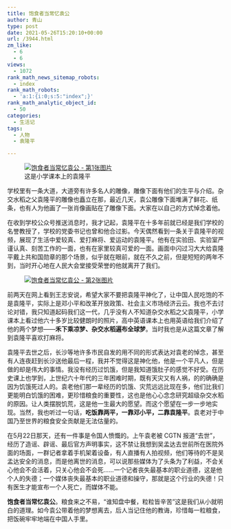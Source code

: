 ```yaml
---
title: 饱食者当常忆袁公
author: 青山
type: post
date: 2021-05-26T15:20:10+00:00
url: /3944.html
zm_like:
  - 6
  - 6
views:
  - 1072
rank_math_news_sitemap_robots:
  - index
rank_math_robots:
  - 'a:1:{i:0;s:5:"index";}'
rank_math_analytic_object_id:
  - 50
categories:
  - 生活记
tags:
  - 人物
  - 袁隆平

---
```

<div class="wp-block-image">
  <figure class="aligncenter size-large"><a href="https://rmt.ladydaily.com/fetch/lucy/storage/9fe8c7fc66dd16f14ad7b38b4c8d794f.jpeg" loading="lazy" rel="sponsored" data-fancybox="gallery"><img decoding="async" src="https://rmt.ladydaily.com/fetch/lucy/storage/9fe8c7fc66dd16f14ad7b38b4c8d794f.jpeg" / alt="饱食者当常忆袁公 - 第1张图片" title="饱食者当常忆袁公 - 第1张图片 | 印记" ></a><figcaption>这是小学课本上的袁隆平</figcaption></figure>
</div>

学校里有一条大道，大道旁有许多名人的雕像，雕像下面有他们的生平与介绍。杂交水稻之父袁隆平的雕像也矗立在那，最近几天，袁公雕像下面堆满了鲜花、纸条，也有人为他画了一张肖像画贴在了雕像下面。大家在以自己的方式悼念着他。

在收到学校公众号推送消息时，我才记起，袁隆平在十多年前就已经是我们学校的名誉教授了，学校的党委书记也曾和他合过影。今天偶然看到一条关于袁隆平的视频，展现了生活中爱较真、爱打麻将、爱运动的袁隆平。他有在实验田、实验室严谨认真、刻苦工作的一面，也有在家里较真可爱的一面。画面中闪过习大大给袁隆平戴上共和国勋章的那个场景，似乎就在眼前，就在不久之前，但是短短的两年不到，当时开心地在人民大会堂接受荣誉的他就离开了我们。

<div class="wp-block-image">
  <figure class="aligncenter size-large"><a href="https://rmt.ladydaily.com/fetch/lucy/storage/20210526231733.jpg" loading="lazy" rel="sponsored" data-fancybox="gallery"><img decoding="async" src="https://rmt.ladydaily.com/fetch/lucy/storage/20210526231733.jpg" / alt="饱食者当常忆袁公 - 第2张图片" title="饱食者当常忆袁公 - 第2张图片 | 印记" ></a></figure>
</div>

前两天在网上看到王志安说，希望大家不要把袁隆平神化了，让中国人民吃饱的不是袁隆平，实际上是邓小平和改革开放政策、社会主义市场经济云云。我也不去讨论对错，我只知道起码我们这一代，几乎没有人不知道杂交水稻之父袁隆平，小学课本上看过他六十多岁比较健朗时的照片，高中英语课本上也用英语给我们介绍了他的两个梦想——**禾下乘凉梦、杂交水稻遍布全球梦**。当时我也是从这篇文章了解到袁隆平喜欢打麻将。

袁隆平去世之后，长沙等地许多市民自发的用不同的形式表达对袁老的悼念，甚至有人连夜赶到长沙送他最后一程，我并不觉得这是神化他，他是一个平凡人，但是做的却是伟大的事情。我没有经历过饥饿，但是我知道饿肚子的感觉不好受。在历史课上也学到，上世纪六十年代的三年困难时期，既有天灾又有人祸，的的确确是因为饥饿死过人的。袁老他们那一辈经历的饥饿、灾荒远远比现在多，他们比我们更能明白饥饿的困难，更珍惜粮食的重要性，这也是他心心念念研究超级杂交水稻的原因。让人类摆脱饥荒，这是他一生最大的愿望。而这个愿望在一步一步地实现。当然，我也听过一句话，**吃饭靠两平，一靠邓小平，二靠袁隆平**。袁老对于中国乃至世界的粮食安全贡献是无法估量的。

在5月22日那天，还有一件事是令国人愤慨的。上午袁老被 CGTN 报道“去世”，经历了造谣、辟谣、最后官方声明事实，这不禁让我想到吴孟达去世前所在医院外面的场面，一群记者拿着手机架着设备，有人直播有人拍视频，他们等待的不是吴孟达安全的消息，而是他离世的消息，可以说那些媒体为了头条为了利益，不会关心他会不会活着，只关心他会不会死……一个记者丧失最基本的职业道德，这是他个人的失德；一个媒体丧失最基本的职业道德和操守，那就是这个行业的失德！只有医生才能宣布一个人死亡，而媒体不能。

**饱食者当常忆袁公**。粮食来之不易，“谁知盘中餐，粒粒皆辛苦”这是我们从小就明白的道理。如今袁公带着他的梦想离去，后人当记住他的教诲，珍惜每一粒粮食，把饭碗牢牢地端在中国人手里。